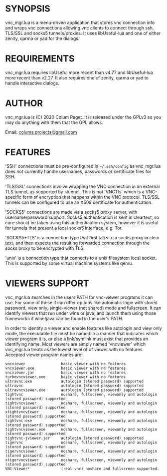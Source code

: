 SYNOPSIS
========

vnc_mgr.lua is a menu-driven application that stores vnc connection info and wraps vnc connections allowing vnc clients to connect through ssh, TLS/SSL and socks5 tunnels/proxies. It uses libUseful-lua and one of either zenity, qarma or yad for the dialogs.



REQUIREMENTS
============

vnc_mgr.lua requires libUseful more recent than v4.77 and libUseful-lua more recent than v2.27. It also requires one of zenity, qarma or yad to handle interactive dialogs.


AUTHOR
======

vnc_mgr.lua is (C) 2020 Colum Paget. It is released under the GPLv3 so you may do anything with them that the GPL allows.

Email: colums.projects@gmail.com



FEATURES
========

'SSH' connections must be pre-configured in `~/.ssh/config` as vnc_mgr.lua does not currently handle usernames, passwords or certificate files for SSH.

'TLS/SSL' connections involve wrapping the VNC connection in an external TLS tunnel, as supported by stunnel. This is not 'VNCTls' which is a VNC-specific form of encryption that happens within the VNC protocol. TLS/SSL tunnels can be configured to use an X509 certificate for authentication.

'SOCKS5' connections are made via a socks5 proxy server, with username/password support. Socks5 authentication is sent in cleartext, so care should be taken using this authentication system, however it is useful for tunnels that present a local socks5 interface, e.g. Tor.

'SOCKS5+TLS' is a connection type that first talks to a socks proxy in clear text, and then expects the resulting forwarded connection through the socks proxy to be encrypted with TLS.

'unix' is a connection type that connects to a unix filesystem local socket. This is supported by some virtual machine systems like qemu.



VIEWERS SUPPORT
===============

vnc_mgr.lua searches in the users PATH for vnc-viewer programs it can use. For some of these it can offer options like automatic login with stored password, view only, single-viewer (not shared) mode and fullscreen. It can identify viewers that run under wine or java, and launch them using those frameworks if wine/java can be found in the user's PATH.

In order to identify a viewer and enable features like autologin and view only mode, the executable file must be named in a manner that indicates which viewer program it is, or else a link/symlink must exist that provides an identifying name. Most viewers are simply named 'vncviewer' which vnc_mgr.lua treats as the lowest level of of viewer with no features. Accepted viewer program names are:

```
vncviewer                basic viewer with no features
vncviewer.exe            basic viewer with no features
vncviewer.jar            basic viewer with no features
turbovncviewer.exe       basic viewer with no features
ultravnc.exe             autologin (stored password) supported
ultravnc                 autologin (stored password) supported
ultravncviewer.exe       autologin (stored password) supported
tightvnc                 noshare, fullscreen, viewonly and autologin (stored password) supported
tightvncviewer           noshare, fullscreen, viewonly and autologin (stored password) supported
xtightvncviewer          noshare, fullscreen, viewonly and autologin (stored password) supported
tightvnc.exe             noshare, fullscreen, viewonly and autologin (stored password) supported
tightvncviewer.exe       noshare, fullscreen, viewonly and autologin (stored password) supported
tightvnc-jviewer.jar     autologin (stored password) supported
tigervnc                 noshare, fullscreen, viewonly and autologin (stored password) supported
tigervncviewer           noshare, fullscreen, viewonly and autologin (stored password) supported
xtigervncviewer          noshare, fullscreen, viewonly and autologin (stored password) supported
VNC-Viewer*              (real vnc) noshare and fullscreen supported.
```


